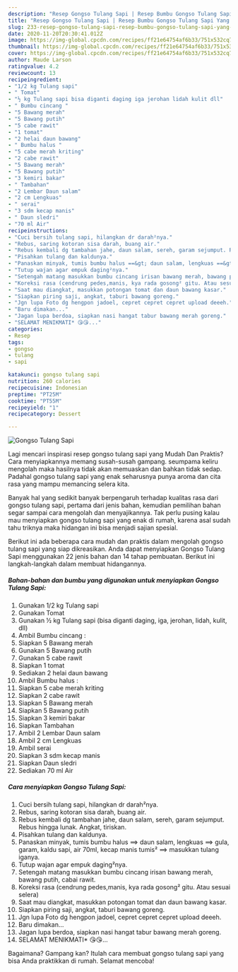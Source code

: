 ```yaml
---
description: "Resep Gongso Tulang Sapi | Resep Bumbu Gongso Tulang Sapi Yang Menggugah Selera"
title: "Resep Gongso Tulang Sapi | Resep Bumbu Gongso Tulang Sapi Yang Menggugah Selera"
slug: 233-resep-gongso-tulang-sapi-resep-bumbu-gongso-tulang-sapi-yang-menggugah-selera
date: 2020-11-20T20:30:41.012Z
image: https://img-global.cpcdn.com/recipes/ff21e64754af6b33/751x532cq70/gongso-tulang-sapi-foto-resep-utama.jpg
thumbnail: https://img-global.cpcdn.com/recipes/ff21e64754af6b33/751x532cq70/gongso-tulang-sapi-foto-resep-utama.jpg
cover: https://img-global.cpcdn.com/recipes/ff21e64754af6b33/751x532cq70/gongso-tulang-sapi-foto-resep-utama.jpg
author: Maude Larson
ratingvalue: 4.2
reviewcount: 13
recipeingredient:
- "1/2 kg Tulang sapi"
- " Tomat"
- "½ kg Tulang sapi bisa diganti daging iga jerohan lidah kulit dll"
- " Bumbu cincang "
- "5 Bawang merah"
- "5 Bawang putih"
- "5 cabe rawit"
- "1 tomat"
- "2 helai daun bawang"
- " Bumbu halus "
- "5 cabe merah kriting"
- "2 cabe rawit"
- "5 Bawang merah"
- "5 Bawang putih"
- "3 kemiri bakar"
- " Tambahan"
- "2 Lembar Daun salam"
- "2 cm Lengkuas"
- " serai"
- "3 sdm kecap manis"
- " Daun sledri"
- "70 ml Air"
recipeinstructions:
- "Cuci bersih tulang sapi, hilangkan dr darah²nya."
- "Rebus, saring kotoran sisa darah, buang air."
- "Rebus kembali dg tambahan jahe, daun salam, sereh, garam sejumput. Rebus hingga lunak. Angkat, tiriskan."
- "Pisahkan tulang dan kaldunya."
- "Panaskan minyak, tumis bumbu halus ==&gt; daun salam, lengkuas ==&gt; gula, garam, kaldu sapi, air 70ml, kecap manis tumis² ==&gt; masukkan tulang iganya."
- "Tutup wajan agar empuk daging²nya."
- "Setengah matang masukkan bumbu cincang irisan bawang merah, bawang putih, cabai rawit."
- "Koreksi rasa (cendrung pedes,manis, kya rada gosong² gitu. Atau sesuai selera)"
- "Saat mau diangkat, masukkan potongan tomat dan daun bawang kasar."
- "Siapkan piring saji, angkat, taburi bawang goreng."
- "Jgn lupa Foto dg hengpon jadoel, cepret cepret cepret upload deeeh."
- "Baru dimakan..."
- "Jagan lupa berdoa, siapkan nasi hangat tabur bawang merah goreng."
- "SELAMAT MENIKMATI* 😘😘..."
categories:
- Resep
tags:
- gongso
- tulang
- sapi

katakunci: gongso tulang sapi 
nutrition: 260 calories
recipecuisine: Indonesian
preptime: "PT25M"
cooktime: "PT55M"
recipeyield: "1"
recipecategory: Dessert

---
```



![Gongso Tulang Sapi](https://img-global.cpcdn.com/recipes/ff21e64754af6b33/751x532cq70/gongso-tulang-sapi-foto-resep-utama.jpg)

Lagi mencari inspirasi resep gongso tulang sapi yang Mudah Dan Praktis? Cara menyiapkannya memang susah-susah gampang. seumpama keliru mengolah maka hasilnya tidak akan memuaskan dan bahkan tidak sedap. Padahal gongso tulang sapi yang enak seharusnya punya aroma dan cita rasa yang mampu memancing selera kita.



Banyak hal yang sedikit banyak berpengaruh terhadap kualitas rasa dari gongso tulang sapi, pertama dari jenis bahan, kemudian pemilihan bahan segar sampai cara mengolah dan menyajikannya. Tak perlu pusing kalau mau menyiapkan gongso tulang sapi yang enak di rumah, karena asal sudah tahu triknya maka hidangan ini bisa menjadi sajian spesial.


Berikut ini ada beberapa cara mudah dan praktis dalam mengolah gongso tulang sapi yang siap dikreasikan. Anda dapat menyiapkan Gongso Tulang Sapi menggunakan 22 jenis bahan dan 14 tahap pembuatan. Berikut ini langkah-langkah dalam membuat hidangannya.

<!--inarticleads1-->

##### Bahan-bahan dan bumbu yang digunakan untuk menyiapkan Gongso Tulang Sapi:

1. Gunakan 1/2 kg Tulang sapi
1. Gunakan  Tomat
1. Gunakan ½ kg Tulang sapi (bisa diganti daging, iga, jerohan, lidah, kulit, dll)
1. Ambil  Bumbu cincang :
1. Siapkan 5 Bawang merah
1. Gunakan 5 Bawang putih
1. Gunakan 5 cabe rawit
1. Siapkan 1 tomat
1. Sediakan 2 helai daun bawang
1. Ambil  Bumbu halus :
1. Siapkan 5 cabe merah kriting
1. Siapkan 2 cabe rawit
1. Siapkan 5 Bawang merah
1. Siapkan 5 Bawang putih
1. Siapkan 3 kemiri bakar
1. Siapkan  Tambahan
1. Ambil 2 Lembar Daun salam
1. Ambil 2 cm Lengkuas
1. Ambil  serai
1. Siapkan 3 sdm kecap manis
1. Siapkan  Daun sledri
1. Sediakan 70 ml Air




<!--inarticleads2-->

##### Cara menyiapkan Gongso Tulang Sapi:

1. Cuci bersih tulang sapi, hilangkan dr darah²nya.
1. Rebus, saring kotoran sisa darah, buang air.
1. Rebus kembali dg tambahan jahe, daun salam, sereh, garam sejumput. Rebus hingga lunak. Angkat, tiriskan.
1. Pisahkan tulang dan kaldunya.
1. Panaskan minyak, tumis bumbu halus ==&gt; daun salam, lengkuas ==&gt; gula, garam, kaldu sapi, air 70ml, kecap manis tumis² ==&gt; masukkan tulang iganya.
1. Tutup wajan agar empuk daging²nya.
1. Setengah matang masukkan bumbu cincang irisan bawang merah, bawang putih, cabai rawit.
1. Koreksi rasa (cendrung pedes,manis, kya rada gosong² gitu. Atau sesuai selera)
1. Saat mau diangkat, masukkan potongan tomat dan daun bawang kasar.
1. Siapkan piring saji, angkat, taburi bawang goreng.
1. Jgn lupa Foto dg hengpon jadoel, cepret cepret cepret upload deeeh.
1. Baru dimakan...
1. Jagan lupa berdoa, siapkan nasi hangat tabur bawang merah goreng.
1. SELAMAT MENIKMATI* 😘😘...




Bagaimana? Gampang kan? Itulah cara membuat gongso tulang sapi yang bisa Anda praktikkan di rumah. Selamat mencoba!
